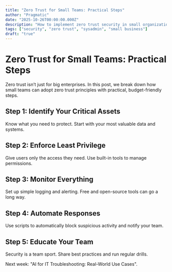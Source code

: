 ```yaml
---
title: "Zero Trust for Small Teams: Practical Steps"
author: "Pragmatic"
date: "2025-10-26T00:00:00.000Z"
description: "How to implement zero trust security in small organizations without breaking the bank."
tags: ["security", "zero trust", "sysadmin", "small business"]
draft: "true"
---
```


# Zero Trust for Small Teams: Practical Steps

Zero trust isn’t just for big enterprises. In this post, we break down how small teams can adopt zero trust principles with practical, budget-friendly steps.

## Step 1: Identify Your Critical Assets
Know what you need to protect. Start with your most valuable data and systems.

## Step 2: Enforce Least Privilege
Give users only the access they need. Use built-in tools to manage permissions.

## Step 3: Monitor Everything
Set up simple logging and alerting. Free and open-source tools can go a long way.

## Step 4: Automate Responses
Use scripts to automatically block suspicious activity and notify your team.

## Step 5: Educate Your Team
Security is a team sport. Share best practices and run regular drills.

Next week: "AI for IT Troubleshooting: Real-World Use Cases".